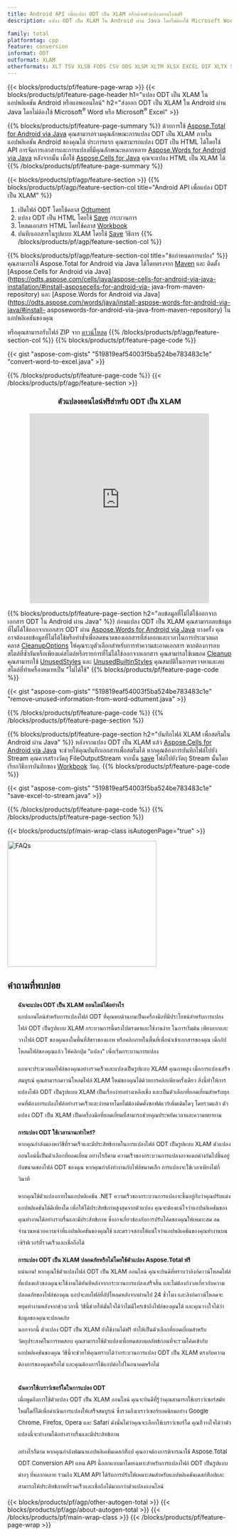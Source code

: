 ```yaml
---
title: Android API เพื่อแปลง ODT เป็น XLAM หรือด้วยตัวแปลงออนไลน์ฟรี
description: แปลง ODT เป็น XLAM ใน Android ผ่าน Java โดยไม่ต้องใช้ Microsoft Word หรือ Microsoft Excel หรือทางออนไลน์ ทดสอบตัวแปลง CSV เป็น DOC ออนไลน์ฟรีอย่างรวดเร็วก่อนที่จะรวมโค้ด

family: total
platformtag: cpp
feature: conversion
informat: ODT
outformat: XLAM
otherformats: XLT TSV XLSB FODS CSV ODS XLSM XLTM XLSX EXCEL DIF XLTX SXC XLS
---
```

{{< blocks/products/pf/feature-page-wrap >}}
{{< blocks/products/pf/feature-page-header h1="แปลง ODT เป็น XLAM ในแอปพลิเคชัน Android หรือแอพออนไลน์" h2="ส่งออก ODT เป็น XLAM ใน Android ผ่าน Java โดยไม่ต้องใช้ Microsoft<sup>&reg;</sup> Word หรือ Microsoft<sup>&reg;</sup> Excel" >}}

{{% blocks/products/pf/feature-page-summary %}}
ด้วยการใช้ [Aspose.Total for Android via Java](https://products.aspose.com/total/android-java/) คุณสามารถรวมคุณลักษณะการแปลง ODT เป็น XLAM ภายในแอปพลิเคชัน Android ของคุณได้ ประการแรก คุณสามารถแปลง ODT เป็น HTML ได้โดยใช้ API การจัดการเอกสารและการแปลงที่มีคุณลักษณะหลากหลาย [Aspose.Words for Android via Java](https://products.aspose.com/words/android-java/) หลังจากนั้น เมื่อใช้ [Aspose.Cells for Java](https://products.aspose.com/cells/android-java/) คุณจะแปลง HTML เป็น XLAM ได้ 
{{% /blocks/products/pf/feature-page-summary  %}}

{{< blocks/products/pf/agp/feature-section >}}
{{% blocks/products/pf/agp/feature-section-col title="Android API เพื่อแปลง ODT เป็น XLAM" %}}
1. เปิดไฟล์ ODT โดยใช้คลาส [Odtument](https://reference.aspose.com/words/java/com.aspose.words/Odtument)
2. แปลง ODT เป็น HTML โดยใช้ [Save](https://reference.aspose.com/words/java/com.aspose.words/Odtument#save(java.lang.String,com.aspose.words.SaveOptions) ) กระบวนการ
3. โหลดเอกสาร HTML โดยใช้คลาส [Workbook](https://reference.aspose.com/cells/java/com.aspose.cells/Workbook)
4. บันทึกเอกสารในรูปแบบ XLAM โดยใช้ [Save](https://reference.aspose.com/cells/java/com.aspose.cells/workbook#save(java.lang.String,%20com.aspose.cells.SaveOptions)) วิธีการ
{{% /blocks/products/pf/agp/feature-section-col %}}

{{% blocks/products/pf/agp/feature-section-col title="ข้อกำหนดการแปลง" %}}
คุณสามารถใช้ Aspose.Total for Android via Java ได้โดยตรงจาก [Maven](https://releases.aspose.com/total/java/) และ ติดตั้ง [Aspose.Cells for Android via Java](https://odts.aspose.com/cells/java/aspose-cells-for-android-via-java-installation/#install-asposecells-for-android-via- java-from-maven-repository) และ [Aspose.Words for Android via Java](https://odts.aspose.com/words/java/install-aspose-words-for-android-via-java/#install- asposewords-for-android-via-java-from-maven-repository) ในแอปพลิเคชันของคุณ

หรือคุณสามารถรับไฟล์ ZIP จาก [ดาวน์โหลด](https://releases.aspose.comtotal/androidjava)
{{% /blocks/products/pf/agp/feature-section-col %}}
{{% blocks/products/pf/feature-page-code %}}

{{< gist "aspose-com-gists" "519819eaf54003f5ba524be783483c1e" "convert-word-to-excel.java" >}}



{{% /blocks/products/pf/feature-page-code %}}
{{< /blocks/products/pf/agp/feature-section >}}

<div class="container-fluid agp-content bg-white aboutfile box-1 vh100 section nopbtm">
<div class=container>
<div class=row>
<div class="demobox tc col-md-12 padding-0" align="center">

<h3>ตัวแปลงออนไลน์ฟรีสำหรับ ODT เป็น XLAM</h3>

<iframe style="border: none; height: 426px;" scrolling="no" src="https://total-conversion-app-65z5r2lp.qa.k8s.dynabic.com/?to=xlam&from=odt" id="child-iframe" width="80%"></iframe>

</div></div>
</div></div>

{{% blocks/products/pf/feature-page-section  h2="ลบข้อมูลที่ไม่ได้ใช้ออกจากเอกสาร ODT ใน Android ผ่าน Java" %}}
ก่อนแปลง ODT เป็น XLAM คุณสามารถลบข้อมูลที่ไม่ได้ใช้ออกจากเอกสาร ODT ผ่าน [Aspose.Words for Android via Java](https://products.aspose.com/words/android-java/) บางครั้ง คุณอาจต้องลบข้อมูลที่ไม่ได้ใช้หรือทำซ้ำเพื่อลดขนาดของเอกสารที่ส่งออกและเวลาในการประมวลผล คลาส [CleanupOptions](https://reference.aspose.com/words/java/com.aspose.words/CleanupOptions) ให้คุณระบุตัวเลือกสำหรับการทำความสะอาดเอกสาร หากต้องการลบสไตล์ที่ซ้ำกันหรือเพียงแค่สไตล์หรือรายการที่ไม่ได้ใช้ออกจากเอกสาร คุณสามารถใช้เมธอด [Cleanup](https://reference.aspose.com/words/java/com.aspose.words/Odtument#cleanup()) คุณสามารถใช้ [UnusedStyles](https://reference.aspose.com/words/java/com.aspose.words/cleanupoptions#UnusedStyles) และ [UnusedBuiltinStyles](https://reference.aspose.com/words/java/com.aspose.words/cleanupoptions#UnusedBuiltinStyles) คุณสมบัติในการตรวจหาและลบสไตล์ที่ทำเครื่องหมายเป็น "ไม่ได้ใช้"
{{% blocks/products/pf/feature-page-code %}}

{{< gist "aspose-com-gists" "519819eaf54003f5ba524be783483c1e" "remove-unused-information-from-word-odtument.java" >}}

{{% /blocks/products/pf/feature-page-code  %}}
{{% /blocks/products/pf/feature-page-section %}}

{{% blocks/products/pf/feature-page-section  h2="บันทึกไฟล์ XLAM เพื่อสตรีมใน Android ผ่าน Java" %}}
หลังจากแปลง ODT เป็น XLAM แล้ว [Aspose.Cells for Android via Java](https://products.aspose.com/cells/android-java/) จะช่วยให้คุณบันทึกเอกสารเพื่อสตรีมได้ หากคุณต้องการบันทึกไฟล์ไปยัง Stream คุณควรสร้างวัตถุ FileOutputStream จากนั้น [save](https://reference.aspose.com/cells/java/com.aspose.cells/workbook#save(java.io.OutputStream,%20com.aspose.cells.SaveOptions)) ไฟล์ไปยังวัตถุ Stream นั้นโดยเรียกวิธีการบันทึกของ [Workbook](https://reference.aspose.com/cells/java/com.aspose.cells/Workbook) วัตถุ.
{{% blocks/products/pf/feature-page-code %}}

{{< gist "aspose-com-gists" "519819eaf54003f5ba524be783483c1e" "save-excel-to-stream.java" >}}

{{% /blocks/products/pf/feature-page-code  %}}
{{% /blocks/products/pf/feature-page-section %}}

{{< blocks/products/pf/main-wrap-class isAutogenPage="true" >}}
<style>.howtolist li{margin-right: 0!important;line-height: 26px;position: relative;margin-bottom: 10px;font-size: 13px;list-style-type: none;}</style>
<div class="col-md-12 tl bg-gray-dark howtolist section">
  <a class="anchor" name="faqpage"></a>
  <div class="container tl dflex" itemscope="" itemtype="https://schema.org/FAQPage">
      <div class="col-md-4 howtosectiongfx">
          <img class="social-panel-hide-on-mobile" src="https://www.groupdocs.cloud/templates/brand/images/groupdocs/conversion/groupdocs_conversion-brand.png" alt="FAQs" width="335" height="283">
      </div>
      <div class="howtosection col-md-8">
          <div>
              <h2>คำถามที่พบบ่อย</h2>
              <ul>
                  <li itemscope="" itemprop="mainEntity" itemtype="https://schema.org/Question">
                      <div>
                          <span itemprop="name"><b>ฉันจะแปลง ODT เป็น XLAM ออนไลน์ได้อย่างไร</b></span>
                      </div>
                      <div itemscope="" itemprop="acceptedAnswer" itemtype="https://schema.org/Answer">
                          <span itemprop="text">แอปออนไลน์สำหรับการแปลงไฟล์ ODT ที่คุณพบด้านบนเป็นเครื่องมือที่มีประโยชน์สำหรับการแปลงไฟล์ ODT เป็นรูปแบบ XLAM กระบวนการนี้ตรงไปตรงมาและใช้งานง่าย ในการเริ่มต้น เพียงลากและวางไฟล์ ODT ของคุณลงในพื้นที่สีขาวของแอพ หรือคลิกภายในพื้นที่เพื่อนำเข้าเอกสารของคุณ เมื่ออัปโหลดไฟล์ของคุณแล้ว ให้คลิกปุ่ม "แปลง" เพื่อเริ่มกระบวนการแปลง<br />

แอพจะประมวลผลไฟล์ของคุณอย่างรวดเร็วและแปลงเป็นรูปแบบ XLAM คุณภาพสูง เมื่อการแปลงเสร็จสมบูรณ์ คุณสามารถดาวน์โหลดไฟล์ XLAM ใหม่ของคุณได้ด้วยการคลิกเพียงครั้งเดียว สิ่งนี้ทำให้การแปลงไฟล์ ODT เป็นรูปแบบ XLAM เป็นเรื่องง่ายอย่างเหลือเชื่อ และเป็นตัวเลือกที่ยอดเยี่ยมสำหรับทุกคนที่ต้องการแปลงไฟล์อย่างรวดเร็วและง่ายดายโดยไม่ต้องติดตั้งซอฟต์แวร์เพิ่มเติมใดๆ โดยรวมแล้ว ตัวแปลง ODT เป็น XLAM เป็นเครื่องมือที่ยอดเยี่ยมที่สามารถช่วยคุณประหยัดเวลาและความพยายาม</span>
                      </div>
                  </li>
                  <li itemscope="" itemprop="mainEntity" itemtype="https://schema.org/Question">
                      <div>
                          <span itemprop="name"><b>การแปลง ODT ใช้เวลานานเท่าไหร่?</b></span>
                      </div>
                      <div itemscope="" itemprop="acceptedAnswer" itemtype="https://schema.org/Answer">
                          <span itemprop="text">หากคุณกำลังมองหาวิธีที่รวดเร็วและมีประสิทธิภาพในการแปลงไฟล์ ODT เป็นรูปแบบ XLAM ตัวแปลงออนไลน์นี้เป็นตัวเลือกที่ยอดเยี่ยม อย่างไรก็ตาม ความเร็วของกระบวนการแปลงอาจแตกต่างกันไปขึ้นอยู่กับขนาดของไฟล์ ODT ของคุณ หากคุณกำลังทำงานกับไฟล์ขนาดเล็ก การแปลงจะใช้เวลาเพียงไม่กี่วินาที<br />

หากคุณใช้ตัวแปลงภายในแอปพลิเคชัน .NET ความเร็วของกระบวนการแปลงจะขึ้นอยู่กับว่าคุณปรับแต่งแอปพลิเคชันได้ดีเพียงใด เพื่อให้ได้ประสิทธิภาพสูงสุดจากตัวแปลง คุณจะต้องแน่ใจว่าแอปพลิเคชันของคุณทำงานได้อย่างราบรื่นและมีประสิทธิภาพ ซึ่งอาจเกี่ยวข้องกับการปรับโค้ดของคุณให้เหมาะสม ลดจำนวนหน่วยความจำที่แอปพลิเคชันของคุณใช้ และตรวจสอบให้แน่ใจว่าแอปพลิเคชันของคุณทำงานบนเซิร์ฟเวอร์ที่รวดเร็วและเชื่อถือได้</span>
                      </div>
                  </li>
                  <li itemscope="" itemprop="mainEntity" itemtype="https://schema.org/Question">
                      <div>
                          <span itemprop="name"><b>การแปลง ODT เป็น XLAM ปลอดภัยหรือไม่โดยใช้ตัวแปลง Aspose.Total ฟรี</b></span>
                      </div>
                      <div itemscope="" itemprop="acceptedAnswer" itemtype="https://schema.org/Answer">
                          <span itemprop="text">แน่นอน! หากคุณใช้ตัวแปลงไฟล์ ODT เป็น XLAM ออนไลน์ คุณจะยินดีที่ทราบว่าลิงก์ดาวน์โหลดไฟล์ที่แปลงแล้วของคุณจะใช้งานได้ทันทีหลังจากกระบวนการแปลงเสร็จสิ้น และไม่ต้องกังวลเกี่ยวกับความปลอดภัยของไฟล์ของคุณ แอปจะลบไฟล์ที่อัปโหลดหลังจากผ่านไป 24 ชั่วโมง และลิงก์ดาวน์โหลดจะหยุดทำงานหลังจากช่วงเวลานี้ วิธีนี้ช่วยให้มั่นใจได้ว่าไม่มีใครเข้าถึงไฟล์ของคุณได้ และคุณวางใจได้ว่าข้อมูลของคุณจะปลอดภัย<br />
นอกจากนี้ ตัวแปลง ODT เป็น XLAM ยังใช้งานได้ฟรี ทำให้เป็นตัวเลือกที่ยอดเยี่ยมสำหรับวัตถุประสงค์ในการทดสอบ คุณสามารถใช้ตัวแปลงเพื่อทดสอบผลลัพธ์ก่อนที่จะรวมโค้ดเข้ากับแอปพลิเคชันของคุณ วิธีนี้จะช่วยให้คุณทราบได้ว่ากระบวนการแปลง ODT เป็น XLAM ตรงกับความต้องการของคุณหรือไม่ และคุณต้องการใช้แอปต่อไปในอนาคตหรือไม่</span>
                      </div>
                  </li>                 
                  <li itemscope="" itemprop="mainEntity" itemtype="https://schema.org/Question">
                      <div>
                          <span itemprop="name"><b>ฉันควรใช้เบราว์เซอร์ใดในการแปลง ODT</b></span>
                      </div>
                      <div itemscope="" itemprop="acceptedAnswer" itemtype="https://schema.org/Answer">
                          <span itemprop="text">เมื่อพูดถึงการใช้ตัวแปลง ODT เป็น XLAM ออนไลน์ คุณจะยินดีที่รู้ว่าคุณสามารถใช้เบราว์เซอร์สมัยใหม่ใดก็ได้เพื่อดำเนินการแปลงให้เสร็จสมบูรณ์ ซึ่งรวมถึงเบราว์เซอร์ยอดนิยมอย่าง Google Chrome, Firefox, Opera และ Safari ดังนั้นไม่ว่าคุณจะเลือกใช้เบราว์เซอร์ใด คุณก็วางใจได้ว่าตัวแปลงนี้จะทำงานได้อย่างราบรื่นและมีประสิทธิภาพ<br />

อย่างไรก็ตาม หากคุณกำลังพัฒนาแอปพลิเคชันเดสก์ท็อป คุณอาจต้องการพิจารณาใช้ Aspose.Total ODT Conversion API แทน API นี้ออกแบบมาโดยเฉพาะสำหรับการแปลงไฟล์ ODT เป็นรูปแบบต่างๆ ที่หลากหลาย รวมถึง XLAM API ได้รับการปรับให้เหมาะสมสำหรับแอปพลิเคชันเดสก์ท็อปและสามารถให้ประสิทธิภาพที่รวดเร็วและเชื่อถือได้มากกว่าตัวแปลงออนไลน์</span>
                      </div>
                  </li>
              </ul>
          </div>
      </div>
  </div>
{{< blocks/products/pf/agp/other-autogen-total >}}
{{< blocks/products/pf/agp/about-autogen-total >}} 
{{< /blocks/products/pf/main-wrap-class >}}
{{< /blocks/products/pf/feature-page-wrap >}}